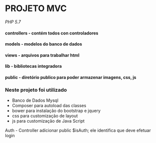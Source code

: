 # PROJETO MVC

*PHP 5.7*

#### controllers - contém todos con controladores
#### models - modelos do banco de dados
#### views - arquivos para trabalhar html
#### lib - bibliotecas integradora 
#### public - diretório publico para poder armazenar imagens, css, js


### Neste projeto foi utilizado
 
 * Banco de Dados Mysql
 * Composer para autoload das classes
 * bower para instalação do bootstrap e jquery
 * css para customização de layout
 * js para customização de Java Script
 
 
 Auth - Controller adicionar public $isAuth; ele identifica que deve efetuar login
  

